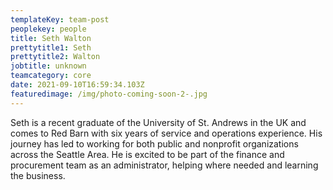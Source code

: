 ```yaml
---
templateKey: team-post
peoplekey: people
title: Seth Walton
prettytitle1: Seth
prettytitle2: Walton
jobtitle: unknown
teamcategory: core
date: 2021-09-10T16:59:34.103Z
featuredimage: /img/photo-coming-soon-2-.jpg
---
```

Seth is a recent graduate of the University of St. Andrews in the UK and comes to Red Barn with six years of service and operations experience. His journey has led to working for both public and nonprofit organizations across the Seattle Area. He is excited to be part of the finance and procurement team as an administrator, helping where needed and learning the business.